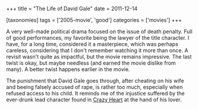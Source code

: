 +++
title = "The Life of David Gale"
date = 2011-12-14

[taxonomies]
tags = ['2005-movie', 'good']
categories = ['movies']
+++

A very well-made political drama focused on the issue of death penalty.
Full of good performances, my favorite being the lawyer of the title
character. I have, for a long time, considered it a masterpiece, which
was perhaps careless, considering that I don't remember watching it
more than once. A revisit wasn't quite as impactful, but the movie
remains impressive. The last twist is okay, but maybe needless (and
earned the movie dislike from many). A better twist happens earlier in
the movie.

The punishment that David Gale goes through, after cheating on his wife
and beeing falsely accused of rape, is rather too much, especially when
refused access to his child. It reminds me of the injustice suffered by
the ever-drunk lead character found in [Crazy Heart] at the hand of his
lover.

[Crazy Heart]: @/crazy-heart.md
